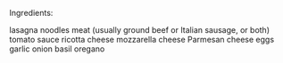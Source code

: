 Ingredients:

lasagna noodles
meat (usually ground beef or Italian sausage, or both)
tomato sauce
ricotta cheese
mozzarella cheese
Parmesan cheese
eggs
garlic
onion
basil
oregano
